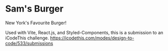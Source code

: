 # Sam's Burger

New York's Favourite Burger!

Used with Vite, React.js, and Styled-Components, this is a submission to an iCodeThis challenge.
https://icodethis.com/modes/design-to-code/533/submissions
